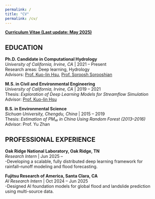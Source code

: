 ```yaml
---
permalink: /
title: "CV"
permalink: /cv/
---
```




[**Curriculum Vitae (Last update: May 2025)**](/files/Jinyang,%20Li_CV_202505.pdf)

## EDUCATION

**Ph.D. Candidate in Computational Hydrology**  
*University of California, Irvine, CA* | 2021 – Present  
Research areas: Deep learning, Hydrology<br>
Advisors: [Prof. Kuo-lin Hsu](https://chrs.web.uci.edu/chrs_directory.php), [Prof. Soroosh Sorooshian](https://engineering.uci.edu/users/soroosh-sorooshian)


**M.S. in Civil and Environmental Engineering**  
*University of California, Irvine, CA* | 2019 – 2021  
Thesis: *Exploration of Deep Learning Models for Streamflow Simulation*  
Advisor: [Prof. Kuo-lin Hsu](https://chrs.web.uci.edu/chrs_directory.php)

**B.S. in Environmental Science**  
*Sichuan University, Chengdu, China* | 2015 – 2019  
Thesis: *Estimation of PM₁₀ in China Using Random Forest (2013–2016)*  
Advisor: Prof. Yu Zhan

## PROFESSIONAL EXPERIENCE

**Oak Ridge National Laboratory, Oak Ridge, TN**<br>
*Research Intern* | Jun 2025 – <br>
 -Developing a scalable, fully distributed deep learning framework for rainfall–runoff modeling and flood forecasting.

**Fujitsu Research of America, Santa Clara, CA**<br>
*AI Research Intern* | Oct 2024 – Jun 2025  
 -Designed AI foundation models for global flood and landslide prediction using multi-source data.